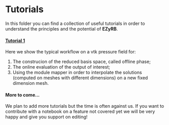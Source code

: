# Tutorials

In this folder you can find a collection of useful tutorials in order to understand the principles and the potential of **EZyRB**.

#### [Tutorial 1](tutorial-1.ipynb)
Here we show the typical workflow on a vtk pressure field for:
1. The construcion of the reduced basis space, called offline phase;
2. The online evaluation of the output of interest;
3. Using the module mapper in order to interpolate the solutions (computed on meshes with different dimensions) on a new fixed dimension mesh.


#### More to come...
We plan to add more tutorials but the time is often against us. If you want to contribute with a notebook on a feature not covered yet we will be very happy and give you support on editing!
